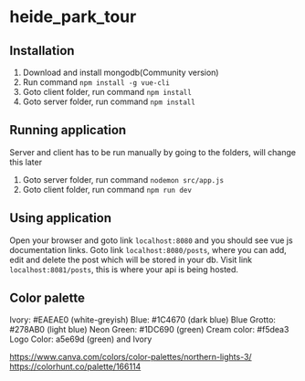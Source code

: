 # heide_park_tour
## Installation
1. Download and install mongodb(Community version)
2. Run command `npm install -g vue-cli`
3. Goto client folder, run command `npm install`
4. Goto server folder, run command `npm install`

## Running application
Server and client has to be run manually by going to the folders, 
will change this later
1. Goto server folder, run command `nodemon src/app.js`
2. Goto client folder, run command `npm run dev`

## Using application
Open your browser and goto link `localhost:8080` and you should see vue js documentation links. Goto link `localhost:8080/posts`, where you can add, edit and delete the post which will be stored in your db. Visit link `localhost:8081/posts`, this is where your api is being hosted.

## Color palette
Ivory:       #EAEAE0 (white-greyish)
Blue:        #1C4670 (dark blue)
Blue Grotto: #278AB0 (light blue)
Neon Green:  #1DC690 (green)
Cream color: #f5dea3
Logo Color:  a5e69d (green) and Ivory

https://www.canva.com/colors/color-palettes/northern-lights-3/
https://colorhunt.co/palette/166114